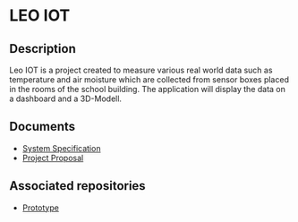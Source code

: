 # LEO IOT

## Description
Leo IOT is a project created to measure various real world data
such as temperature and air moisture which are collected from sensor
boxes placed in the rooms of the school building. The application
will display the data on a dashboard and a 3D-Modell.

## Documents

- [System Specification](https://2021-4ahitm-itp.github.io/01-project-proposal-school-iot/)
- [Project Proposal](https://2021-4ahitm-itp.github.io/01-project-proposal-school-iot/Proposal)

## Associated repositories

- [Prototype](https://github.com/QuirinEcker/quarkus-mqtt)
